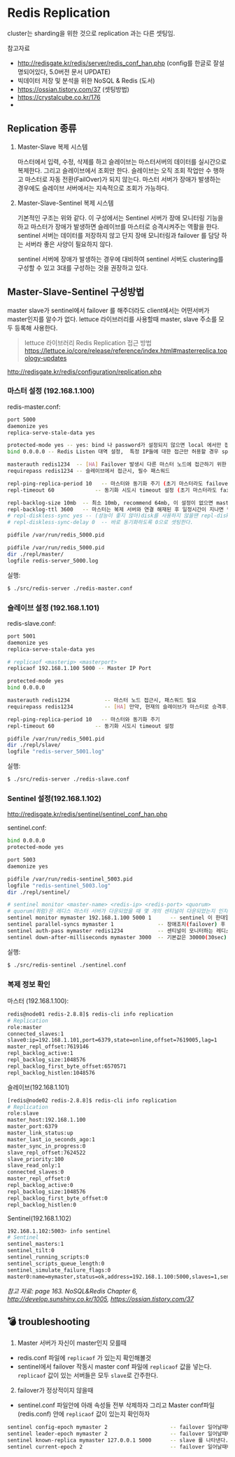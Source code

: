 # Redis Replication

cluster는 sharding을 위한 것으로 replication 과는 다른 셋팅임. 

참고자료
- http://redisgate.kr/redis/server/redis_conf_han.php (config를 한글로 잘설명되어있다, 5.0버전 문서 UPDATE)
- 빅데이터 저장 및 분석을 위한 NoSQL & Redis (도서)
- https://ossian.tistory.com/37 (셋팅방법)
- https://crystalcube.co.kr/176
- 

## Replication 종류

1. Master-Slave 복제 시스템

    마스터에서 입력, 수정, 삭제를 하고 슬레이브는 마스터서버의 데이터를 실시간으로 복제한다. 그리고 슬레이브에서 조회만 한다.
    슬레이브는 오직 조회 작업만 수 행하고 마스터로 자동 전환(FailOver)가 되지 않는다. 마스터 서버가 장애가 발생하는 경우에도 
    슬레이브 서버에서는 지속적으로 조회가 가능하다.
 
1. Master-Slave-Sentinel 복제 시스템

    기본적인 구조는 위와 같다. 이 구성에서는 Sentinel 서버가 장애 모니터링 기능을 하고 마스터가 장애가 발생하면 슬레이브를 
    마스터로 승격시켜주는 역활을 한다. 
    sentinel 서버는 데이터를 저장하지 않고 단지 장애 모니터링과 failover 를 담당 하는 서버라 좋은 사양이 필요하지 않다.
    
    sentinel 서버에 장애가 발생하는 경우에 대비하여 sentinel 서버도 clustering를 구성할 수 있고 3대를 구성하는 것을 권장하고 있다.


## Master-Slave-Sentinel  구성방법
master slave가 sentinel에서 failover 를 해주더라도 client에서는 어떤서버가 master인지를 알수가 없다. 
lettuce 라이브러리를 사용할때 master, slave 주소를 모두 등록해 사용한다.

> lettuce 라이브러리 Redis Replication 접근 방법<br> 
> https://lettuce.io/core/release/reference/index.html#masterreplica.topology-updates

http://redisgate.kr/redis/configuration/replication.php

### 마스터 설정 (192.168.1.100)
redis-master.conf:
```bash 
port 5000
daemonize yes
replica-serve-stale-data yes

protected-mode yes -- yes: bind 나 password가 설정되지 않으면 local 에서만 접속이 가능, no: password 없어도 접속가능
bind 0.0.0.0 -- Redis Listen 대역 설정,  특정 IP들에 대한 접근만 허용할 경우 space(' ')를 구분자로 하여 여러개 입력가능

masterauth redis1234  -- [HA] Failover 발생시 다른 마스터 노드에 접근하기 위한 패스워드
requirepass redis1234 -- 슬레이브에서 접근시, 필수 패스워드

repl-ping-replica-period 10   -- 마스터와 동기화 주기 (초기 마스터라도 failover로 인해 slave가 될수 있으니 셋팅하는것으로 보인다.)
repl-timeout 60             -- 동기화 시도시 timeout 설정 (초기 마스터라도 failover로 인해 slave가 될수 있으니 셋팅하는것으로 보인다.)

repl-backlog-size 10mb  -- 최소 10mb, recommend 64mb, 이 설정이 없으면 master가 kill되고 다시 start 되었을때 데이터가 초기화 되면서 slave 데이터도 초기화 된다.
repl-backlog-ttl 3600   -- 마스터는 복제 서버와 연결 해재된 후 일정시간이 지나면 백로그 메모리를 해제(free)합니다.
# repl-diskless-sync yes -- (성능이 좋지 않아)disk를 사용하지 않을땐 repl-diskless-sync를 이용한다.
# repl-diskless-sync-delay 0  -- 바로 동기화하도록 0으로 셋팅한다.

pidfile /var/run/redis_5000.pid

pidfile /var/run/redis_5000.pid
dir ./repl/master/
logfile redis-server_5000.log
```

실행: 
```bash
$ ./src/redis-server ./redis-master.conf
```

### 슬레이브 설정 (192.168.1.101)
redis-slave.conf:
```bash
port 5001
daemonize yes
replica-serve-stale-data yes

# replicaof <masterip> <masterport>
replicaof 192.168.1.100 5000 -- Master IP Port

protected-mode yes
bind 0.0.0.0

masterauth redis1234           -- 마스터 노드 접근시, 패스워드 필요
requirepass redis1234          -- [HA] 만약, 현재의 슬레이브가 마스터로 승격후, 다른 슬레이브에서 접근시, 패스워드

repl-ping-replica-period 10   -- 마스터와 동기화 주기
repl-timeout 60             -- 동기화 시도시 timeout 설정

pidfile /var/run/redis_5001.pid
dir ./repl/slave/
logfile "redis-server_5001.log"
```

실행: 
```bash
$ ./src/redis-server ./redis-slave.conf
```


### Sentinel 설정(192.168.1.102)
http://redisgate.kr/redis/sentinel/sentinel_conf_han.php

sentinel.conf:
```bash
bind 0.0.0.0
protected-mode yes

port 5003
daemonize yes

pidfile /var/run/redis-sentinel_5003.pid
logfile "redis-sentinel_5003.log"
dir ./repl/sentinel/

# sentinel monitor <master-name> <redis-ip> <redis-port> <quorum> 
# quorum(쿼럼)은 레디스 마스터 서버가 다운되었을 때 몇 개의 센티널이 다운되었는지 인지해야 객관적으로 다운되었다고 판정하는 기준입니다.
sentinel monitor mymaster 192.168.1.100 5000 1      -- sentinel 이 한대일 경우 quorum은 '1' 값으로 셋팅해야 한다.
sentinel parallel-syncs mymaster 1              -- 장애조치(failover) 후 새 마스터로 부터 데이터를 받는데 몇 개 복제 노드에 한번 알려서 처리할지 정합니다
sentinel auth-pass mymaster redis1234           -- 센티널이 모니터하는 레디스 서버(마스터, 복제)에 암호(requirepass)를 설정
sentinel down-after-milliseconds mymaster 3000  -- 기본값은 30000(30sec)

```

실행: 
```bash
$ ./src/redis-sentinel ./sentinel.conf
```


### 복제 정보 확인

마스터 (192.168.1.100):
```bash
redis@node01 redis-2.8.8]$ redis-cli info replication
# Replication
role:master
connected_slaves:1
slave0:ip=192.168.1.101,port=6379,state=online,offset=7619005,lag=1
master_repl_offset:7619146
repl_backlog_active:1
repl_backlog_size:1048576
repl_backlog_first_byte_offset:6570571
repl_backlog_histlen:1048576
```

슬레이브(192.168.1.101)
```bash
[redis@node02 redis-2.8.8]$ redis-cli info replication
# Replication
role:slave
master_host:192.168.1.100
master_port:6379
master_link_status:up
master_last_io_seconds_ago:1
master_sync_in_progress:0
slave_repl_offset:7624522
slave_priority:100
slave_read_only:1
connected_slaves:0
master_repl_offset:0
repl_backlog_active:0
repl_backlog_size:1048576
repl_backlog_first_byte_offset:0
repl_backlog_histlen:0
```

Sentinel(192.168.1.102)
```bash
192.168.1.102:5003> info sentinel
# Sentinel
sentinel_masters:1
sentinel_tilt:0
sentinel_running_scripts:0
sentinel_scripts_queue_length:0
sentinel_simulate_failure_flags:0
master0:name=mymaster,status=ok,address=192.168.1.100:5000,slaves=1,sentinels=1
```

*참고 자료: page 163. NoSQL&Redis Chapter 6, http://develop.sunshiny.co.kr/1005, https://ossian.tistory.com/37*


## :bomb: troubleshooting
1. Master 서버가 자신이 master인지 모를때
- redis.conf 파일에 `replicaof` 가 있는지 확인해볼것
- sentinel에서 failover 작동시 master conf 파일에 `replicaof` 값을 넣는다. `replicaof` 값이 있는 서버들은 모두 `slave`로 간주한다.

2. failover가 정상적이지 않을때
- sentinel.conf 파일안에 아래 속성들 전부 삭제하자 그리고 Master conf파일(redis.conf) 안에 `replicaof` 값이 있는지 확인하자  
```bash
sentinel config-epoch mymaster 2                    -- failover 일어날때마다 증가한다.
sentinel leader-epoch mymaster 2                    -- failover 일어날때마다 증가한다.
sentinel known-replica mymaster 127.0.0.1 5000      -- slave 를 나타낸다.
sentinel current-epoch 2                            -- failover 일어날때마다 증가한다.
```
